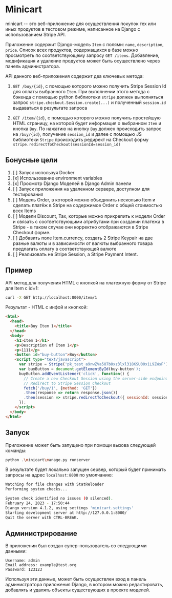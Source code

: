 # Minicart

minicart -- это веб-приложение для осуществления покупок тех или иных продуктов в тестовом режиме, написанное на Django с использованием Stripe API.

Приложение содержит Django-модель `Item` с полями: `name`, `description`, `price`. Список всех продуктов, содержащихся в базе можно просмотреть по соответствующему запросу `GET /items`. Добавление, модификация и удаление продуктов может быть осуществлено через панель администратора.

API данного веб-приложения содержит два ключевых метода:

1. `GET /buy/{id}`, c помощью которого можно получить Stripe Session Id для оплаты выбранного `Item`. При выполнении этого метода c бэкенда с помощью python библиотеки `stripe` должен выполняться запрос `stripe.checkout.Session.create(...)` и полученный `session.id` выдаваться в результате запроса

2.	`GET /item/{id}`, c помощью которого можно получить простейшую HTML страницу, на которой будет информация о выбранном `Item` и кнопка `Buy`. По нажатию на кнопку `Buy` должен происходить запрос на `/buy/{id}`, получение `session_id` и далее  с помощью JS библиотеки `Stripe` происходить редирект на Checkout форму `stripe.redirectToCheckout(sessionId=session_id)`

## Бонусные цели

1. [ ] Запуск используя Docker
2. [x] Использование environment variables
3. [x] Просмотр Django Моделей в Django Admin панели
4. [ ] Запуск приложения на удаленном сервере, доступном для тестирования
5. [ ] Модель Order, в которой можно объединить несколько Item и сделать платёж в Stripe на содержимое Order c общей стоимостью всех Items
6. [ ] Модели Discount, Tax, которые можно прикрепить к модели Order и связать с соответствующими атрибутами при создании платежа в Stripe - в таком случае они корректно отображаются в Stripe Checkout форме. 
7. [ ] Добавить поле Item.currency, создать 2 Stripe Keypair на две разные валюты и в зависимости от валюты выбранного товара предлагать оплату в соответствующей валюте
8. [ ] Реализовать не Stripe Session, а Stripe Payment Intent.

## Пример

API метод для получения HTML c кнопкой на платежную форму от Stripe для Item с id=1:

```sh
curl -X GET http://localhost:8000/item/1
```

Результат - HTML c инфой и кнопкой:

```html
<html>
  <head>
    <title>Buy Item 1</title>
  </head>
  <body>
    <h1>Item 1</h1>
    <p>Description of Item 1</p>
    <p>1111</p>
    <button id="buy-button">Buy</button>
    <script type="text/javascript">
      var stripe = Stripe('pk_test_a9nwZVa5O7b0xz3lxl318KSU00x1L9ZWsF');
      var buyButton = document.getElementById(buy-button');
      buyButton.addEventListener('click', function() {
        // Create a new Checkout Session using the server-side endpoint 
        // Redirect to Stripe Session Checkout
        fetch('/buy/1', {method: 'GET'})
        .then(response => return response.json())
        .then(session => stripe.redirectToCheckout({ sessionId: session.id }))
      });
    </script>
  </body>
</html>
```

## Запуск

Приложение может быть запущено при помощи вызова следующей команды:

```sh
python .\minicart\manage.py runserver
```

В результате будет локально запущен сервер, который будет принимать запросы на адрес `localhost:8000` по умолчанию:

```sh
Watching for file changes with StatReloader
Performing system checks...

System check identified no issues (0 silenced).
February 24, 2023 - 17:50:44
Django version 4.1.2, using settings 'minicart.settings'
Starting development server at http://127.0.0.1:8000/
Quit the server with CTRL-BREAK.
```

## Администрирование

В приложении был создан супер-пользователь со следующими данными:

```
Username: admin
Email address: example@test.org
Password: 123123
```

Используя эти данные, может быть осуществлен вход в панель администратора приложения Django, в котором можно редактировать, добавлять и удалять объекты существующих в проекте моделей.